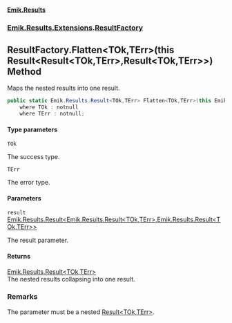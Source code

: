 #### [Emik.Results](index.md 'index')
### [Emik.Results.Extensions](Emik.Results.Extensions.md 'Emik.Results.Extensions').[ResultFactory](ResultFactory.md 'Emik.Results.Extensions.ResultFactory')

## ResultFactory.Flatten<TOk,TErr>(this Result<Result<TOk,TErr>,Result<TOk,TErr>>) Method

Maps the nested results into one result.

```csharp
public static Emik.Results.Result<TOk,TErr> Flatten<TOk,TErr>(this Emik.Results.Result<Emik.Results.Result<TOk,TErr>,Emik.Results.Result<TOk,TErr>> result)
    where TOk : notnull
    where TErr : notnull;
```
#### Type parameters

<a name='Emik.Results.Extensions.ResultFactory.Flatten_TOk,TErr_(thisEmik.Results.Result_Emik.Results.Result_TOk,TErr_,Emik.Results.Result_TOk,TErr__).TOk'></a>

`TOk`

The success type.

<a name='Emik.Results.Extensions.ResultFactory.Flatten_TOk,TErr_(thisEmik.Results.Result_Emik.Results.Result_TOk,TErr_,Emik.Results.Result_TOk,TErr__).TErr'></a>

`TErr`

The error type.
#### Parameters

<a name='Emik.Results.Extensions.ResultFactory.Flatten_TOk,TErr_(thisEmik.Results.Result_Emik.Results.Result_TOk,TErr_,Emik.Results.Result_TOk,TErr__).result'></a>

`result` [Emik.Results.Result&lt;](Result{TOk,TErr}.md 'Emik.Results.Result<TOk,TErr>')[Emik.Results.Result&lt;](Result{TOk,TErr}.md 'Emik.Results.Result<TOk,TErr>')[TOk](ResultFactory.Flatten{TOk,TErr}(Result{Result{TOk,TErr},Result{TOk,TErr}}).md#Emik.Results.Extensions.ResultFactory.Flatten_TOk,TErr_(thisEmik.Results.Result_Emik.Results.Result_TOk,TErr_,Emik.Results.Result_TOk,TErr__).TOk 'Emik.Results.Extensions.ResultFactory.Flatten<TOk,TErr>(this Emik.Results.Result<Emik.Results.Result<TOk,TErr>,Emik.Results.Result<TOk,TErr>>).TOk')[,](Result{TOk,TErr}.md 'Emik.Results.Result<TOk,TErr>')[TErr](ResultFactory.Flatten{TOk,TErr}(Result{Result{TOk,TErr},Result{TOk,TErr}}).md#Emik.Results.Extensions.ResultFactory.Flatten_TOk,TErr_(thisEmik.Results.Result_Emik.Results.Result_TOk,TErr_,Emik.Results.Result_TOk,TErr__).TErr 'Emik.Results.Extensions.ResultFactory.Flatten<TOk,TErr>(this Emik.Results.Result<Emik.Results.Result<TOk,TErr>,Emik.Results.Result<TOk,TErr>>).TErr')[&gt;](Result{TOk,TErr}.md 'Emik.Results.Result<TOk,TErr>')[,](Result{TOk,TErr}.md 'Emik.Results.Result<TOk,TErr>')[Emik.Results.Result&lt;](Result{TOk,TErr}.md 'Emik.Results.Result<TOk,TErr>')[TOk](ResultFactory.Flatten{TOk,TErr}(Result{Result{TOk,TErr},Result{TOk,TErr}}).md#Emik.Results.Extensions.ResultFactory.Flatten_TOk,TErr_(thisEmik.Results.Result_Emik.Results.Result_TOk,TErr_,Emik.Results.Result_TOk,TErr__).TOk 'Emik.Results.Extensions.ResultFactory.Flatten<TOk,TErr>(this Emik.Results.Result<Emik.Results.Result<TOk,TErr>,Emik.Results.Result<TOk,TErr>>).TOk')[,](Result{TOk,TErr}.md 'Emik.Results.Result<TOk,TErr>')[TErr](ResultFactory.Flatten{TOk,TErr}(Result{Result{TOk,TErr},Result{TOk,TErr}}).md#Emik.Results.Extensions.ResultFactory.Flatten_TOk,TErr_(thisEmik.Results.Result_Emik.Results.Result_TOk,TErr_,Emik.Results.Result_TOk,TErr__).TErr 'Emik.Results.Extensions.ResultFactory.Flatten<TOk,TErr>(this Emik.Results.Result<Emik.Results.Result<TOk,TErr>,Emik.Results.Result<TOk,TErr>>).TErr')[&gt;](Result{TOk,TErr}.md 'Emik.Results.Result<TOk,TErr>')[&gt;](Result{TOk,TErr}.md 'Emik.Results.Result<TOk,TErr>')

The result parameter.

#### Returns
[Emik.Results.Result&lt;](Result{TOk,TErr}.md 'Emik.Results.Result<TOk,TErr>')[TOk](ResultFactory.Flatten{TOk,TErr}(Result{Result{TOk,TErr},Result{TOk,TErr}}).md#Emik.Results.Extensions.ResultFactory.Flatten_TOk,TErr_(thisEmik.Results.Result_Emik.Results.Result_TOk,TErr_,Emik.Results.Result_TOk,TErr__).TOk 'Emik.Results.Extensions.ResultFactory.Flatten<TOk,TErr>(this Emik.Results.Result<Emik.Results.Result<TOk,TErr>,Emik.Results.Result<TOk,TErr>>).TOk')[,](Result{TOk,TErr}.md 'Emik.Results.Result<TOk,TErr>')[TErr](ResultFactory.Flatten{TOk,TErr}(Result{Result{TOk,TErr},Result{TOk,TErr}}).md#Emik.Results.Extensions.ResultFactory.Flatten_TOk,TErr_(thisEmik.Results.Result_Emik.Results.Result_TOk,TErr_,Emik.Results.Result_TOk,TErr__).TErr 'Emik.Results.Extensions.ResultFactory.Flatten<TOk,TErr>(this Emik.Results.Result<Emik.Results.Result<TOk,TErr>,Emik.Results.Result<TOk,TErr>>).TErr')[&gt;](Result{TOk,TErr}.md 'Emik.Results.Result<TOk,TErr>')  
The nested results collapsing into one result.

### Remarks
  
The parameter must be a nested [Result&lt;TOk,TErr&gt;](Result{TOk,TErr}.md 'Emik.Results.Result<TOk,TErr>').